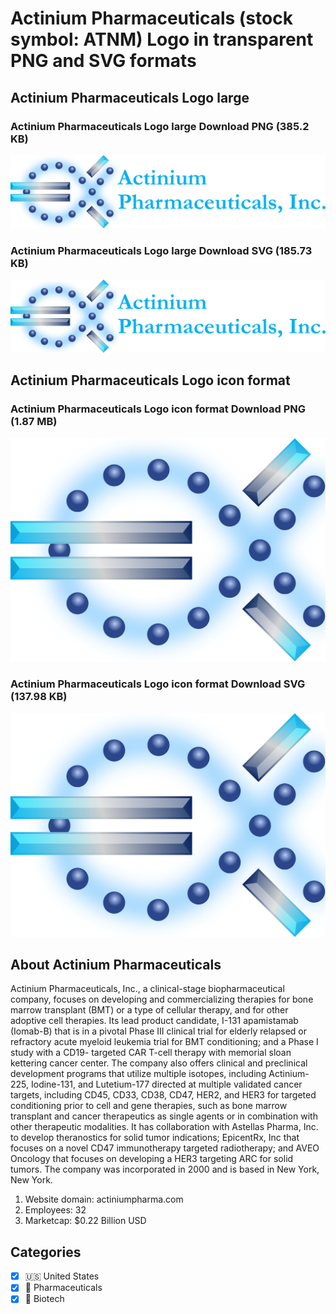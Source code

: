 # Actinium Pharmaceuticals (stock symbol: ATNM) Logo in transparent PNG and SVG formats

## Actinium Pharmaceuticals Logo large

### Actinium Pharmaceuticals Logo large Download PNG (385.2 KB)

![Actinium Pharmaceuticals Logo large Download PNG (385.2 KB)](/img/orig/ATNM_BIG-feac2b13.png)

### Actinium Pharmaceuticals Logo large Download SVG (185.73 KB)

![Actinium Pharmaceuticals Logo large Download SVG (185.73 KB)](/img/orig/ATNM_BIG-3aa11f6d.svg)

## Actinium Pharmaceuticals Logo icon format

### Actinium Pharmaceuticals Logo icon format Download PNG (1.87 MB)

![Actinium Pharmaceuticals Logo icon format Download PNG (1.87 MB)](/img/orig/ATNM-6209527a.png)

### Actinium Pharmaceuticals Logo icon format Download SVG (137.98 KB)

![Actinium Pharmaceuticals Logo icon format Download SVG (137.98 KB)](/img/orig/ATNM-f0f2bce8.svg)

## About Actinium Pharmaceuticals

Actinium Pharmaceuticals, Inc., a clinical-stage biopharmaceutical company, focuses on developing and commercializing therapies for bone marrow transplant (BMT) or a type of cellular therapy, and for other adoptive cell therapies. Its lead product candidate, I-131 apamistamab (Iomab-B) that is in a pivotal Phase III clinical trial for elderly relapsed or refractory acute myeloid leukemia trial for BMT conditioning; and a Phase I study with a CD19- targeted CAR T-cell therapy with memorial sloan kettering cancer center. The company also offers clinical and preclinical development programs that utilize multiple isotopes, including Actinium-225, Iodine-131, and Lutetium-177 directed at multiple validated cancer targets, including CD45, CD33, CD38, CD47, HER2, and HER3 for targeted conditioning prior to cell and gene therapies, such as bone marrow transplant and cancer therapeutics as single agents or in combination with other therapeutic modalities. It has collaboration with Astellas Pharma, Inc. to develop theranostics for solid tumor indications; EpicentRx, Inc that focuses on a novel CD47 immunotherapy targeted radiotherapy; and AVEO Oncology that focuses on developing a HER3 targeting ARC for solid tumors. The company was incorporated in 2000 and is based in New York, New York.

1. Website domain: actiniumpharma.com
2. Employees: 32
3. Marketcap: $0.22 Billion USD


## Categories
- [x] 🇺🇸 United States
- [x] 💊 Pharmaceuticals
- [x] 🧬 Biotech

